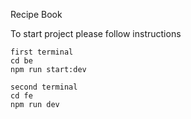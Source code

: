Recipe Book

To start project please follow instructions
 
    first terminal
    cd be
    npm run start:dev

    second terminal
    cd fe
    npm run dev
